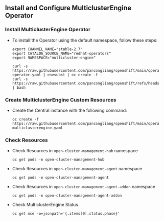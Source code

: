 
## Install and Configure MulticlusterEngine Operator

### Install MulticlusterEngine Operator

* To install the Operator using the default namespace, follow these steps:

  ```
  export CHANNEL_NAME="stable-2.7"
  export CATALOG_SOURCE_NAME="redhat-operators"
  export NAMESPACE="multicluster-engine"

  curl -s https://raw.githubusercontent.com/pancongliang/openshift/main/operator/mce/01-operator.yaml | envsubst | oc create -f -
  curl -s https://raw.githubusercontent.com/pancongliang/openshift/refs/heads/main/operator/approve_ip.sh | bash
  ```

### Create MulticlusterEngine Custom Resources

* Create the Central instance with the following command:

  ```
  oc create -f https://raw.githubusercontent.com/pancongliang/openshift/main/operator/mce/02-multiclusterengine.yaml
  ```

### Check Resources

* Check Resources in `open-cluster-management-hub` namespace
  ```
  oc get pods -n open-cluster-management-hub
  ```

* Check Resources in `open-cluster-management-agent` namespace
  ```
  oc get pods -n open-cluster-management-agent
  ```

* Check Resources in `open-cluster-management-agent-addon` namespace
  ```
  oc get pods -n open-cluster-management-agent-addon
  ```

* Check MulticlusterEngine Status
  ```
  oc get mce -o=jsonpath='{.items[0].status.phase}'
  ```
